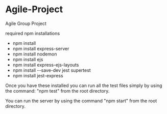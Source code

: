 # Agile-Project
Agile Group Project

required npm installations
- npm install
- npm install express-server
- npm install nodemon
- npm install ejs
- npm install express-ejs-layouts
- npm install --save-dev jest supertest
- npm install jest-express

Once you have these installed you can run all the test files simply by using the command: "npm test" from the root directory.

You can run the server by using the command "npm start" from the root directory.
